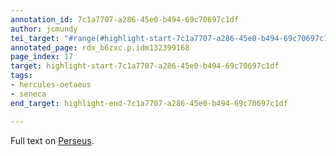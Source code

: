 ```yaml
---
annotation_id: 7c1a7707-a286-45e0-b494-69c70697c1df
author: jcmundy
tei_target: "#range(#highlight-start-7c1a7707-a286-45e0-b494-69c70697c1df, #highlight-end-7c1a7707-a286-45e0-b494-69c70697c1df)"
annotated_page: rdx_b6zxc.p.idm132399168
page_index: 17
target: highlight-start-7c1a7707-a286-45e0-b494-69c70697c1df
tags:
- hercules-oetaeus
- seneca
end_target: highlight-end-7c1a7707-a286-45e0-b494-69c70697c1df

---
```

Full text on [Perseus](http://data.perseus.org/texts/urn:cts:latinLit:phi1017.phi009.perseus-lat1 "Perseus").
